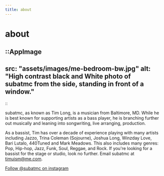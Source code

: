 ```yaml
---
title: about
---
```

# about

::AppImage
---
src: "assets/images/me-bedroom-bw.jpg"
alt: "High contrast black and White photo of subatmc from the side, standing in front of a window."
---
::

subatmc, as known as Tim Long, is a musician from Baltimore, MD. While he is best known for supporting artists as a bass player, he is branching further out musically and leaning into songwriting, live arranging, production.

As a bassist, Tim has over a decade of experience playing with many artists including Jazzo, Trina Coleman (Sojourne), Joshua Long, Winzday Love, Bari Lutalo, 440Tuned and Mark Meadows. This also includes many genres: Pop, Hip-hop, Jazz, Funk, Soul, Reggae, and Rock. If you're looking for a bassist for the stage or studio, look no further. Email subatmc at [timuism@me.com](mailto:timuism@me.com).

[Follow @subatmc on instagram](https://instagram.com/subatmc)

